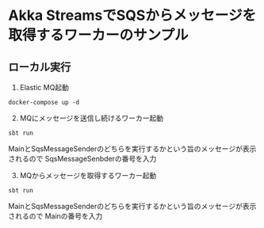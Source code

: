 # Akka StreamsでSQSからメッセージを取得するワーカーのサンプル

## ローカル実行
1. Elastic MQ起動
```shell
docker-compose up -d
```

2. MQにメッセージを送信し続けるワーカー起動
```shell
sbt run
```

MainとSqsMessageSenderのどちらを実行するかという旨のメッセージが表示されるので
SqsMessageSenbderの番号を入力

3. MQからメッセージを取得するワーカー起動

```shell
sbt run
```

MainとSqsMessageSenderのどちらを実行するかという旨のメッセージが表示されるので
Mainの番号を入力
